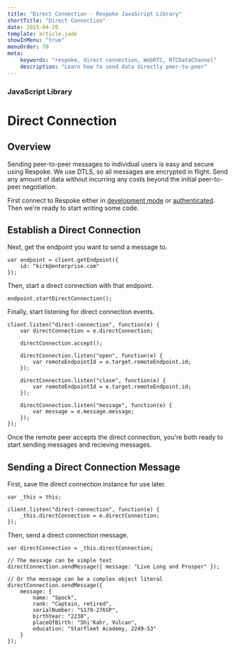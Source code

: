 ```yaml
---
title: "Direct Connection - Respoke JavaScript Library"
shortTitle: "Direct Connection"
date: 2015-04-20
template: article.jade
showInMenu: "true"
menuOrder: 70
meta:
    keywords: "respoke, direct connection, WebRTC, RTCDataChannel"
    description: "Learn how to send data directly peer-to-peer"
---
```


### JavaScript Library
# Direct Connection

## Overview

Sending peer-to-peer messages to individual users is easy and secure using Respoke. We use DTLS, so all messages are
encrypted in flight. Send any amount of data without incurring any costs beyond the initial peer-to-peer negotiation.

First connect to Respoke either in [development mode](/client/javascript/getting-started.html) or
[authenticated](/client/javascript/guide/authentication.html). Then we're ready to start writing some code.

## Establish a Direct Connection

Next, get the endpoint you want to send a message to.

    var endpoint = client.getEndpoint({
        id: "kirk@enterprise.com"
    });

Then, start a direct connection with that endpoint.

    endpoint.startDirectConnection();

Finally, start listening for direct connection events.

    client.listen("direct-connection", function(e) {
        var directConnection = e.directConnection;

        directConnection.accept();

        directConnection.listen("open", function(e) {
            var remoteEndpointId = e.target.remoteEndpoint.id;
        });

        directConnection.listen("close", function(e) {
            var remoteEndpointId = e.target.remoteEndpoint.id;
        });

        directConnection.listen("message", function(e) {
            var message = e.message.message;
        });
    });

Once the remote peer accepts the direct connection, you're both ready to start sending messages and recieving messages.

## Sending a Direct Connection Message

First, save the direct connection instance for use later.

    var _this = this;

    client.listen("direct-connection", function(e) {
        _this.directConnection = e.directConnection;
    });

Then, send a direct connection message.

    var directConnection = _this.directConnection;

    // The message can be simple text
    directConnection.sendMessage({ message: "Live Long and Prosper" });

    // Or the message can be a complex object literal
    directConnection.sendMessage({
        message: {
            name: "Spock",
            rank: "Captain, retired",
            serialNumber: "S179-276SP",
            birthYear: "2230",
            placeOfBirth: "Shi'Kahr, Vulcan",
            education: "Starfleet Academy, 2249-53"
        }
    });
